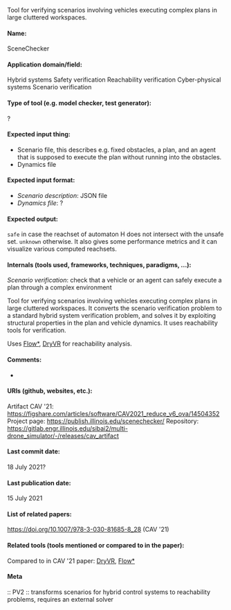 Tool for verifying scenarios involving vehicles executing complex plans in large cluttered workspaces. 

#### Name:
SceneChecker

#### Application domain/field:
Hybrid systems
Safety verification
Reachability verification
Cyber-physical systems
Scenario verification

#### Type of tool (e.g. model checker, test generator):
?

#### Expected input thing:
- Scenario file, this describes e.g. fixed obstacles, a plan, and an agent that is supposed to execute the plan without running into the obstacles.
- Dynamics file

#### Expected input format:
- *Scenario description*: JSON file
- *Dynamics file*: ?

#### Expected output:
`safe` in case the reachset of automaton H does not intersect with the unsafe set.
`unknown` otherwise.
It also gives some performance metrics and it can visualize various computed reachsets.

#### Internals (tools used, frameworks, techniques, paradigms, ...):
*Scenario verification*: check that a vehicle or an agent can safely execute a plan through a complex environment

Tool for verifying scenarios involving vehicles executing complex plans in large cluttered workspaces. It converts the scenario verification problem to a standard hybrid system verification problem, and solves it by exploiting structural properties in the plan and vehicle dynamics.
It uses reachability tools for verification.

Uses [Flow\*](Flow*.md), [DryVR](DryVR.md) for reachability analysis.

#### Comments:
-

#### URIs (github, websites, etc.):
Artifact CAV '21: https://figshare.com/articles/software/CAV2021_reduce_v6_ova/14504352
Project page: https://publish.illinois.edu/scenechecker/
Repository: https://gitlab.engr.illinois.edu/sibai2/multi-drone_simulator/-/releases/cav_artifact

#### Last commit date:
18 July 2021?

#### Last publication date:
15 July 2021

#### List of related papers:
https://doi.org/10.1007/978-3-030-81685-8_28 (CAV '21)

#### Related tools (tools mentioned or compared to in the paper):
Compared to in CAV '21 paper: [DryVR](DryVR.md), [Flow\*](Flow*.md)

#### Meta
:: PV2 :: transforms scenarios for hybrid control systems to reachability problems, requires an external solver